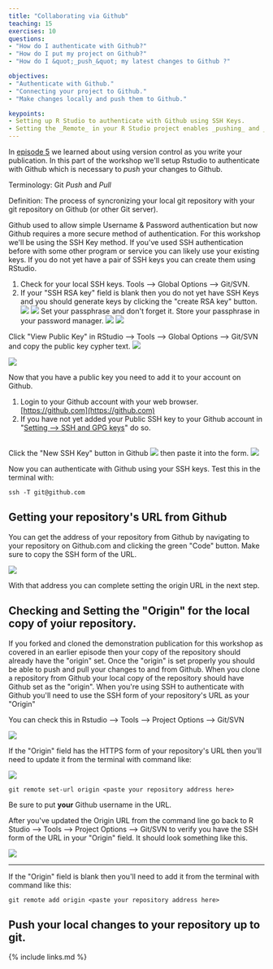 ```yaml
---
title: "Collaborating via Github"
teaching: 15
exercises: 10
questions:
- "How do I authenticate with Github?"
- "How do I put my project on Github?"
- "How do I &quot;_push_&quot; my latest changes to Github ?"

objectives:
- "Authenticate with Github."
- "Connecting your project to Github."
- "Make changes locally and push them to Github."

keypoints:
- Setting up R Studio to authenticate with Github using SSH Keys.
- Setting the _Remote_ in your R Studio project enables _pushing_ and _pulling_ from your local copy of the repository to the repository on Github.
---
```


In [episode 5](../05-setup-versioning/) we learned about using version control as you write your publication.  In this part of the workshop we'll setup Rstudio to authenticate with Github which is necessary to _push_ your changes to Github.

Terminology:  Git _Push_ and _Pull_

Definition: The process of syncronizing your local git repository with your git repository on Github (or other Git server).

Github used to allow simple Username & Password authentication but now Github requires a more secure method of authentication.  For this workshop we'll be using the SSH Key method.  If you've used SSH authentication before with some other program or service you can likely use your existing keys.  If you do not yet have a pair of SSH keys you can create them using RStudio.



1. Check for your local SSH keys.  Tools --> Global Options --> Git/SVN.  
1. If your "SSH RSA key" field is blank then you do not yet have SSH Keys and you should generate keys by clicking the "create RSA key" button. ![](../fig/09-rstudio-global-options-git-no-ssh-keys.png)  ![](../fig/09-rstudio-create-rsa-key-button.png)
Set your passphrase and don't forget it.  Store your passphrase in your password manager. 
![](../fig/09-rstudio-create-rsa-key-set-passphrase.png) 
![](../fig/09-rstudio-create-rsa-key-result.png)

Click "View Public Key" in RStudio --> Tools --> Global Options --> Git/SVN and copy the public key cypher text.
![](../fig/09-rstudio-global-options-git-with-ssh-keys.png)

![](../fig/09-rstudio-public-key-display.png)

Now that you have a public key you need to add it to your account on Github.

1. Login to your Github account with your web browser. [https://github.com](https://github.com)
1. If you have not yet added your Public SSH key to your Github account in "[Setting --> SSH and GPG keys](https://github.com/settings/keys)" do so.  <br><br>

Click the "New SSH Key" button in Github 
![](../fig/09-github-add-new-ssh-key-button.png)
then paste it into the form.
![](../fig/09-github-add-new-ssh-key.png)

Now you can authenticate with Github using your SSH keys. Test this in the terminal with:

```
ssh -T git@github.com
```
## Getting your repository's URL from Github
You can get the address of your repository from Github by navigating to your repository on Github.com and clicking the green "Code" button.  Make sure to copy the SSH form of the URL.

![](../fig/09-github-clone.png)

With that address you can complete setting the origin URL in the next step. 

## Checking and Setting the "Origin" for the local copy of yoiur repository.

If you forked and cloned the demonstration publication for this workshop as covered in an earlier episode then your copy of the repository should already have the "origin" set.  Once the "origin" is set properly you should be able to push and pull your changes to and from Github.  When you clone a repository from Github your local copy of the repository should have Github set as the "origin".  When you're using SSH to authenticate with Github you'll need to use the SSH form of your repository's URL as your "Origin"

You can check this in Rstudio --> Tools --> Project Options --> Git/SVN

![](../fig/09-rstudio-project-options-git-with-https-origin.png) 

If the "Origin" field has the HTTPS form of your repository's URL then you'll need to update it from the terminal with command like:

![](../fig/09-git-remote-set-url.png)

```
git remote set-url origin <paste your repository address here>
```

Be sure to put **your** Github username in the URL.

After you've updated the Origin URL from the command line go back to R Studio --> Tools --> Project Options --> Git/SVN to verify you have the SSH form of the URL in your "Origin" field.  It should look something like this.

![](../fig/09-rstudio-project-options-git-with-ssh-origin.png) 



----

If the "Origin" field is blank then you'll need to add it from the terminal with command like this:
```
git remote add origin <paste your repository address here>
```



## Push your local changes to your repository up to git.


{% include links.md %}
